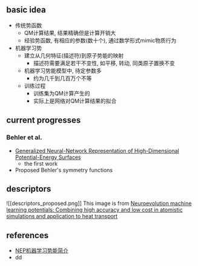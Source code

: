 ## basic idea
- 传统势函数
	- QM计算结果, 结果精确但是计算开销大
	- 经验势函数, 有相应的参数(数十个), 通过数学形式mimic物质行为
- 机器学习势
	- 建立从几何特征(描述符)到原子势能的映射
		- 描述符需要满足若干不变性, 如平移, 转动, 同类原子置换不变
	- 机器学习势能模型中, 待定参数多
		- 约为几千到几百万个不等
	- 训练过程
		- 训练集为QM计算产生的
		- 实际上是网络对QM计算结果的拟合


## current progresses

### Behler et al.
- [Generalized Neural-Network Representation of High-Dimensional Potential-Energy Surfaces](https://doi.org/10.1103/PhysRevLett.98.146401)
	- the first work
- Proposed Behler's symmetry functions





## descriptors

![[descriptors_proposed.png]]
This image is from [Neuroevolution machine learning potentials: Combining high accuracy and low cost in atomistic simulations and application to heat transport](https://journals.aps.org/prb/abstract/10.1103/PhysRevB.104.104309)




## references
- [NEP机器学习势能简介](https://mp.weixin.qq.com/s/1_ihEF33hVFfW2iDq72POg)
- dd
